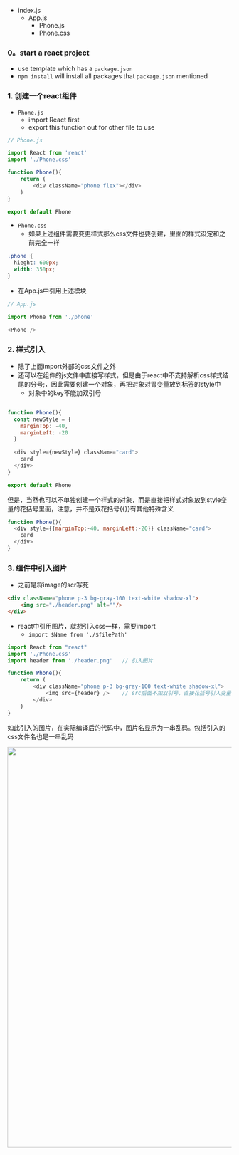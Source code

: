 
- index.js
  - App.js
    - Phone.js
    - Phone.css



### 0。start a react project
- use template which has a `package.json`
- `npm install` will install all packages that `package.json` mentioned




### 1. 创建一个react组件

- `Phone.js`
  - import React first
  - export this function out for other file to use

```javascript
// Phone.js

import React from 'react'
import './Phone.css'

function Phone(){
    return (
        <div className="phone flex"></div>
    )
}

export default Phone
```
- `Phone.css`
  - 如果上述组件需要变更样式那么css文件也要创建，里面的样式设定和之前完全一样
```css
.phone {
  hieght: 600px;
  width: 350px;
}
```

- 在App.js中引用上述模块

```javascript
// App.js

import Phone from './phone'

<Phone />
```

### 2. 样式引入
- 除了上面import外部的css文件之外
- 还可以在组件的js文件中直接写样式，但是由于react中不支持解析css样式结尾的分号;，因此需要创建一个对象，再把对象对胃变量放到标签的style中
  - 对象中的key不能加双引号
```javascript

function Phone(){
  const newStyle = {
    marginTop: -40,
    marginLeft: -20
  }
  
  <div style={newStyle} className="card">
    card
  </div>
}

export default Phone
```
但是，当然也可以不单独创建一个样式的对象，而是直接把样式对象放到style变量的花括号里面，注意，并不是双花括号{{}}有其他特殊含义
```javascript
function Phone(){
  <div style={{marginTop:-40, marginLeft:-20}} className="card">
    card
  </div>
}
```
 




### 3. 组件中引入图片
- 之前是将image的scr写死
```html
<div className="phone p-3 bg-gray-100 text-white shadow-xl">
    <img src="./header.png" alt=""/>
</div>
```
- react中引用图片，就想引入css一样，需要import
  - `import $Name from './$filePath'`
```javascript
import React from "react"
import './Phone.css'
import header from './header.png'   // 引入图片

function Phone(){
    return (
        <div className="phone p-3 bg-gray-100 text-white shadow-xl">
            <img src={header} />    // src后面不加双引号，直接花括号引入变量
        </div>
    )
}
```
如此引入的图片，在实际编译后的代码中，图片名显示为一串乱码。包括引入的css文件名也是一串乱码

<img width="900" src="https://user-images.githubusercontent.com/26485327/75751625-e2698b00-5d61-11ea-8e07-0476d7bde627.png">






